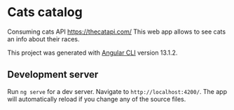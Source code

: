 # Cats catalog

Consuming cats API https://thecatapi.com/
This web app allows to see cats an info about their races.

This project was generated with [Angular CLI](https://github.com/angular/angular-cli) version 13.1.2.


## Development server

Run `ng serve` for a dev server. Navigate to `http://localhost:4200/`. The app will automatically reload if you change any of the source files.





